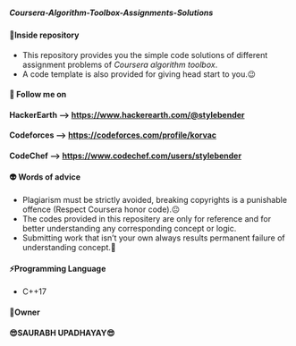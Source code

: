##### Coursera-Algorithm-Toolbox-Assignments-Solutions


#### :memo:**Inside repository**
- This repository provides you the simple code solutions of different assignment problems of *Coursera algorithm toolbox*.
- A code template is also provided for giving head start to you.:wink:



 #### :raised_hands:	 Follow me on
 
 ####                            **HackerEarth** --> https://www.hackerearth.com/@stylebender
 ####                            **Codeforces** --> https://codeforces.com/profile/korvac
 ####                            **CodeChef** --> https://www.codechef.com/users/stylebender



#### :alien: **Words of advice**
- Plagiarism must be strictly avoided, breaking copyrights is a punishable offence (Respect Coursera honor code).:neutral_face:
- The codes provided in this repositery are only for reference and for better understanding any corresponding concept or logic.
- Submitting work that isn’t your own always results permanent failure of understanding concept.:imp:


#### :zap:**Programming Language**
- C++17



####                     :name_badge:Owner
####                     :sunglasses:**SAURABH UPADHAYAY**:sunglasses:
